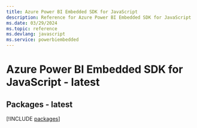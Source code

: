 ```yaml
---
title: Azure Power BI Embedded SDK for JavaScript
description: Reference for Azure Power BI Embedded SDK for JavaScript
ms.date: 03/29/2024
ms.topic: reference
ms.devlang: javascript
ms.service: powerbiembedded
---
```

# Azure Power BI Embedded SDK for JavaScript - latest
## Packages - latest
[!INCLUDE [packages](power-bi-embedded-index.md)]